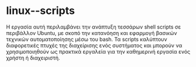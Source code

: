 # linux--scripts
Η εργασία αυτή περιλαμβάνει την ανάπτυξη τεσσάρων shell scripts σε περιβάλλον Ubuntu, με σκοπό την κατανόηση και εφαρμογή βασικών τεχνικών αυτοματοποίησης μέσω του bash. Τα scripts καλύπτουν διαφορετικές πτυχές της διαχείρισης ενός συστήματος και μπορούν να χρησιμοποιηθούν ως πρακτικά εργαλεία για την καθημερινή εργασία ενός χρήστη ή διαχειριστή.
